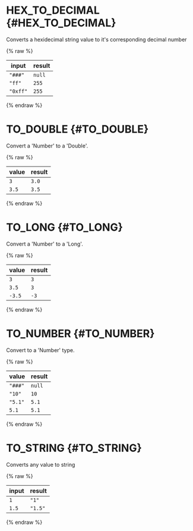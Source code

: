# HEX_TO_DECIMAL {#HEX_TO_DECIMAL}

Converts a hexidecimal string value to it's corresponding decimal number

{% raw %}

|input|result|
|-----|------|
|`"###"`|`null`|
|`"ff"`|`255`|
|`"0xff"`|`255`|

{% endraw %}


# TO_DOUBLE {#TO_DOUBLE}

Convert a 'Number' to a 'Double'.

{% raw %}

|value|result|
|-----|------|
|`3`|`3.0`|
|`3.5`|`3.5`|

{% endraw %}


# TO_LONG {#TO_LONG}

Convert a 'Number' to a 'Long'.

{% raw %}

|value|result|
|-----|------|
|`3`|`3`|
|`3.5`|`3`|
|`-3.5`|`-3`|

{% endraw %}


# TO_NUMBER {#TO_NUMBER}

Convert to a 'Number' type.

{% raw %}

|value|result|
|-----|------|
|`"###"`|`null`|
|`"10"`|`10`|
|`"5.1"`|`5.1`|
|`5.1`|`5.1`|

{% endraw %}


# TO_STRING {#TO_STRING}

Converts any value to string

{% raw %}

|input|result|
|-----|------|
|`1`|`"1"`|
|`1.5`|`"1.5"`|

{% endraw %}
